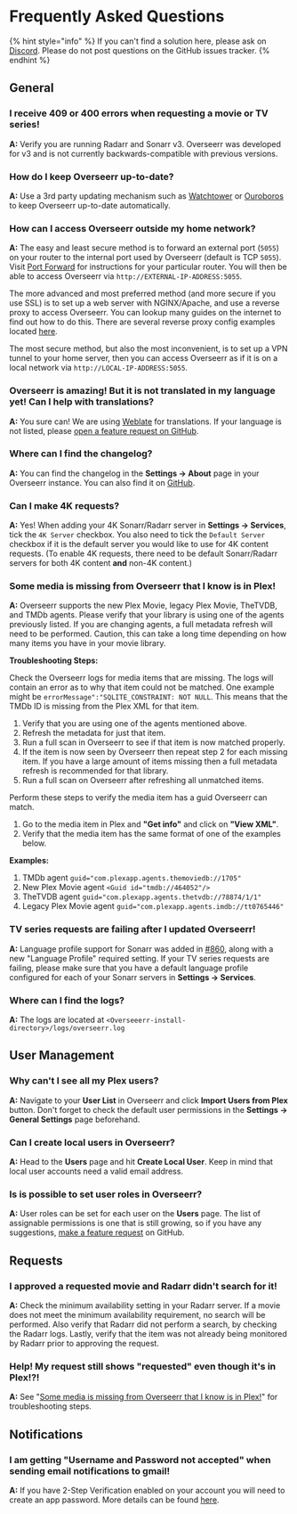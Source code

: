 # Frequently Asked Questions

{% hint style="info" %}
If you can't find a solution here, please ask on [Discord](https://discord.gg/PkCWJSeCk7). Please do not post questions on the GitHub issues tracker.
{% endhint %}

## General

### I receive 409 or 400 errors when requesting a movie or TV series!

**A:** Verify you are running Radarr and Sonarr v3. Overseerr was developed for v3 and is not currently backwards-compatible with previous versions.

### How do I keep Overseerr up-to-date?

**A:** Use a 3rd party updating mechanism such as [Watchtower](https://github.com/containrrr/watchtower) or [Ouroboros](https://github.com/pyouroboros/ouroboros) to keep Overseerr up-to-date automatically.

### How can I access Overseerr outside my home network?

**A:** The easy and least secure method is to forward an external port \(`5055`\) on your router to the internal port used by Overseerr \(default is TCP `5055`\). Visit [Port Forward](http://portforward.com/) for instructions for your particular router. You will then be able to access Overseerr via `http://EXTERNAL-IP-ADDRESS:5055`.

The more advanced and most preferred method \(and more secure if you use SSL\) is to set up a web server with NGINX/Apache, and use a reverse proxy to access Overseerr. You can lookup many guides on the internet to find out how to do this. There are several reverse proxy config examples located [here](../extending-overseerr/reverse-proxy-examples.md).

The most secure method, but also the most inconvenient, is to set up a VPN tunnel to your home server, then you can access Overseerr as if it is on a local network via `http://LOCAL-IP-ADDRESS:5055`.

### Overseerr is amazing! But it is not translated in my language yet! Can I help with translations?

**A:** You sure can! We are using [Weblate](https://hosted.weblate.org/engage/overseerr/) for translations. If your language is not listed, please [open a feature request on GitHub](https://github.com/sct/overseerr/issues/new/choose).

### Where can I find the changelog?

**A:** You can find the changelog in the **Settings &rarr; About** page in your Overseerr instance. You can also find it on [GitHub](https://github.com/sct/overseerr/releases).

### Can I make 4K requests?

**A:** Yes! When adding your 4K Sonarr/Radarr server in **Settings &rarr; Services**, tick the `4K Server` checkbox. You also need to tick the `Default Server` checkbox if it is the default server you would like to use for 4K content requests. (To enable 4K requests, there need to be default Sonarr/Radarr servers for both 4K content **and** non-4K content.)

### Some media is missing from Overseerr that I know is in Plex!

**A:** Overseerr supports the new Plex Movie, legacy Plex Movie, TheTVDB, and TMDb agents. Please verify that your library is using one of the agents previously listed. If you are changing agents, a full metadata refresh will need to be performed. Caution, this can take a long time depending on how many items you have in your movie library.

**Troubleshooting Steps:**

Check the Overseerr logs for media items that are missing. The logs will contain an error as to why that item could not be matched. One example might be `errorMessage":"SQLITE_CONSTRAINT: NOT NULL`. This means that the TMDb ID is missing from the Plex XML for that item.

1. Verify that you are using one of the agents mentioned above.
2. Refresh the metadata for just that item.
3. Run a full scan in Overseerr to see if that item is now matched properly.
4. If the item is now seen by Overseerr then repeat step 2 for each missing item. If you have a large amount of items missing then a full metadata refresh is recommended for that library.
5. Run a full scan on Overseerr after refreshing all unmatched items.

Perform these steps to verify the media item has a guid Overseerr can match.

1. Go to the media item in Plex and **"Get info"** and click on **"View XML"**.
2. Verify that the media item has the same format of one of the examples below.

**Examples:**

1. TMDb agent `guid="com.plexapp.agents.themoviedb://1705"`
2. New Plex Movie agent `<Guid id="tmdb://464052"/>`
3. TheTVDB agent `guid="com.plexapp.agents.thetvdb://78874/1/1"`
4. Legacy Plex Movie agent `guid="com.plexapp.agents.imdb://tt0765446"`

### TV series requests are failing after I updated Overseerr!

**A:** Language profile support for Sonarr was added in [#860](https://github.com/sct/overseerr/pull/860), along with a new "Language Profile" required setting. If your TV series requests are failing, please make sure that you have a default language profile configured for each of your Sonarr servers in **Settings &rarr; Services**.

### Where can I find the logs?

**A:** The logs are located at `<Overseeerr-install-directory>/logs/overseerr.log`

## User Management

### Why can't I see all my Plex users?

**A:** Navigate to your **User List** in Overseerr and click **Import Users from Plex** button. Don't forget to check the default user permissions in the **Settings &rarr; General Settings** page beforehand.

### Can I create local users in Overseerr?

**A:** Head to the **Users** page and hit **Create Local User**. Keep in mind that local user accounts need a valid email address.

### Is is possible to set user roles in Overseerr?

**A:** User roles can be set for each user on the **Users** page. The list of assignable permissions is one that is still growing, so if you have any suggestions, [make a feature request](https://github.com/sct/overseerr/issues/new/choose) on GitHub.

## Requests

### I approved a requested movie and Radarr didn't search for it!

**A:** Check the minimum availability setting in your Radarr server. If a movie does not meet the minimum availability requirement, no search will be performed. Also verify that Radarr did not perform a search, by checking the Radarr logs. Lastly, verify that the item was not already being monitored by Radarr prior to approving the request.

### Help! My request still shows "requested" even though it's in Plex!?!

**A:** See "[Some media is missing from Overseerr that I know is in Plex!](./faq.md#some-media-is-missing-from-overseerr-that-i-know-is-in-plex)" for troubleshooting steps.

## Notifications

### I am getting "Username and Password not accepted" when sending email notifications to gmail!

**A:** If you have 2-Step Verification enabled on your account you will need to create an app password. More details can be found [here](https://support.google.com/mail/answer/185833).
